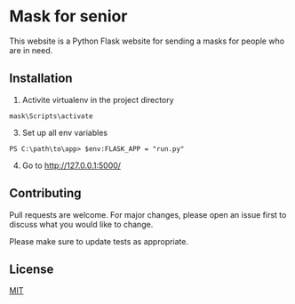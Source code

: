 # Mask for senior 

This website is a Python Flask website for sending a masks for people who are in need.

## Installation

1. Activite virtualenv in the project directory
```
mask\Scripts\activate
```
3. Set up all env variables 
```
PS C:\path\to\app> $env:FLASK_APP = "run.py"
```
4. Go to http://127.0.0.1:5000/



## Contributing
Pull requests are welcome. For major changes, please open an issue first to discuss what you would like to change.

Please make sure to update tests as appropriate.

## License
[MIT](https://choosealicense.com/licenses/mit/)